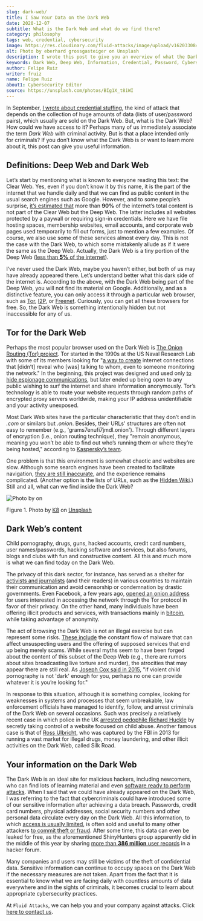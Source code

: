 ```yaml
---
slug: dark-web/
title: I Saw Your Data on the Dark Web
date: 2020-12-07
subtitle: What is the Dark Web and what do we find there?
category: philosophy
tags: web, credential, cybersecurity
image: https://res.cloudinary.com/fluid-attacks/image/upload/v1620330845/blog/dark-web/cover_a24zzf.webp
alt: Photo by eberhard grossgasteiger on Unsplash
description: I wrote this post to give you an overview of what the Dark Web is, how we get in, and what we can find within it.
keywords: Dark Web, Deep Web, Information, Credential, Password, Cybersecurity, Ethical Hacking, Pentesting
author: Felipe Ruiz
writer: fruiz
name: Felipe Ruiz
about1: Cybersecurity Editor
source: https://unsplash.com/photos/BIg1X_t8iWI
---
```


In September, [I wrote about credential
stuffing](../credential-stuffing/), the kind of attack that depends on
the collection of huge amounts of data (lists of user/password pairs),
which usually are sold on the Dark Web. But, what is the Dark Web? How
could we have access to it? Perhaps many of us immediately associate the
term *Dark Web* with criminal activity. But is that a place intended
only for criminals? If you don’t know what the Dark Web is or want to
learn more about it, this post can give you useful information.

## Definitions: Deep Web and Dark Web

Let’s start by mentioning what is known to everyone reading this text:
the Clear Web. Yes, even if you don’t know it by this name, it is the
part of the internet that we handle daily and that we can find as public
content in the usual search engines such as Google. However, and to some
people’s surprise, [it’s estimated
that](https://www.csoonline.com/article/3249765/what-is-the-dark-web-how-to-access-it-and-what-youll-find.html)
more than **90%** of the internet’s total content is not part of the
Clear Web but the Deep Web. The latter includes all websites protected
by a paywall or requiring sign-in credentials. Here we have file hosting
spaces, membership websites, email accounts, and corporate web pages
used temporarily to fill out forms, just to mention a few examples. Of
course, we also use some of these services almost every day. This is not
the case with the Dark Web, to which some mistakenly allude as if it
were the same as the Deep Web. Actually, the Dark Web is a tiny portion
of the Deep Web ([less than **5%** of the
internet](https://www.kaspersky.com/resource-center/threats/deep-web)).

I’ve never used the Dark Web, maybe you haven’t either, but both of us
may have already appeared there. Let’s understand better what this dark
side of the internet is. According to the above, with the Dark Web being
part of the Deep Web, you will not find its material on Google.
Additionally, and as a distinctive feature, you can only access it
through a particular web browser, such as
[Tor](https://www.torproject.org/), [I2P](https://geti2p.net/en/), or
[Freenet](https://freenetproject.org/index.html). Curiously, you can get
all these browsers for free. So, the Dark Web is something intentionally
hidden but not inaccessible for any of us.

## Tor for the Dark Web

Perhaps the most popular browser used on the Dark Web is [The Onion
Routing (Tor) project](https://www.torproject.org/). Tor started in the
1990s at the US Naval Research Lab with some of its members looking for
"[a way to create](https://www.torproject.org/about/history/) internet
connections that \[didn’t\] reveal who \[was\] talking to whom, even to
someone monitoring the network." In the beginning, this project was
designed and used only [to hide espionage
communications](https://www.kaspersky.com/resource-center/threats/deep-web),
but later ended up being open to any public wishing to surf the internet
and share information anonymously. Tor’s technology is able to route
your website requests through random paths of encrypted proxy servers
worldwide, making your IP address unidentifiable and your activity
unexposed.

Most Dark Web sites have the particular characteristic that they don’t
end in *.com* or similars but *.onion*. Besides, their URLs' structures
are often not easy to remember (e.g., 'grams7enufi7jmdl.onion'). Through
different layers of encryption (i.e., onion routing technique), they
"remain anonymous, meaning you won’t be able to find out who’s running
them or where they’re being hosted," according to [Kaspersky’s
team](https://www.kaspersky.com/resource-center/threats/deep-web).

One problem is that this environment is somewhat chaotic and websites
are slow. Although some search engines have been created to facilitate
navigation, [they are still
inaccurate](https://www.csoonline.com/article/3249765/what-is-the-dark-web-how-to-access-it-and-what-youll-find.html),
and the experience remains complicated. (Another option is the lists of
URLs, such as the [Hidden Wiki](https://thehiddenwiki.org/).) Still and
all, what can we find inside the Dark Web?

<div class="imgblock">

![Photo by  on
](https://res.cloudinary.com/fluid-attacks/image/upload/v1620330844/blog/dark-web/onion_t47cb4.webp)

<div class="title">

Figure 1. Photo by [K8](https://unsplash.com/@k8_iv)
on [Unsplash](https://unsplash.com/photos/0_fkPHulv-M)

</div>

</div>

## Dark Web’s content

Child pornography, drugs, guns, hacked accounts, credit card numbers,
user names/passwords, hacking software and services, but also forums,
blogs and clubs with fun and constructive content. All this and much
more is what we can find today on the Dark Web.

The privacy of this dark sector, for instance, has served as a shelter
for [activists and
journalists](https://www.paconsulting.com/insights/why-the-dark-web-is-becoming-a-cyber-security-nightmare-for-businesses/)
(and their readers) in various countries to maintain their communication
and avoid censorship or condemnation by drastic governments. Even
Facebook, a few years ago, [opened an onion
address](https://en.wikipedia.org/wiki/Facebookcorewwwi.onion) for users
interested in accessing the network through the Tor protocol in favor of
their privacy. On the other hand, many individuals have been offering
illicit products and services, with transactions mainly in
[bitcoin](https://bitcoin.org/en/), while taking advantage of anonymity.

The act of browsing the Dark Web is not an illegal exercise but can
represent some risks. [These
include](https://www.kaspersky.com/resource-center/threats/deep-web) the
constant flow of malware that can affect unsuspecting users and the
offering of supposed services that end up being merely scams. While
several myths seem to have been forged about the content of this subset
of the Deep Web (e.g., there are rumors about sites broadcasting live
torture and murder), the atrocities that may appear there are still
real. As [Joseph Cox said
in 2015](https://www.vice.com/en/article/vvbw8b/the-real-dark-web-doesnt-exist),
"if violent child pornography is not 'dark' enough for you, perhaps no
one can provide whatever it is you’re looking for."

In response to this situation, although it is something complex, looking
for weaknesses in systems and processes that seem unbreakable, law
enforcement officials have managed to identify, follow, and arrest
criminals of the Dark Web on several occasions. Such was precisely a
relatively recent case in which police in the UK [arrested pedophile
Richard
Huckle](https://www.the-sun.com/lifestyle/tech/271948/what-is-the-dark-web-drugs-and-guns-to-the-chloe-ayling-kidnapping-a-look-inside-the-encrypted-network/)
by secretly taking control of a website focused on child abuse. Another
famous case is that of [Ross
Ulbricht](https://en.wikipedia.org/wiki/Ross_Ulbricht), who was captured
by the FBI in 2013 for running a vast market for illegal drugs, money
laundering, and other illicit activities on the Dark Web, called Silk
Road.

## Your information on the Dark Web

The Dark Web is an ideal site for malicious hackers, including
newcomers, who can find lots of learning material and even [software
ready to perform
attacks](https://www.paconsulting.com/insights/why-the-dark-web-is-becoming-a-cyber-security-nightmare-for-businesses/).
When I said that we could have already appeared on the Dark Web, I was
referring to the fact that cybercriminals could have introduced some of
our sensitive information after achieving a data breach. Passwords,
credit card numbers, physical addresses, social security numbers and
other personal data circulate every day on the Dark Web. All this
information, to which [access is usually
limited](https://www.csoonline.com/article/3322134/10-things-you-should-know-about-dark-web-websites.html),
is often sold and useful to many other attackers [to commit theft or
fraud](https://medium.com/swlh/keeping-your-business-safe-from-the-dark-web-b583f421705e).
After some time, this data can even be leaked for free, as the
aforementioned ShinyHunters group apparently did in the middle of this
year by sharing [more than **386 million** user
records](https://www.bleepingcomputer.com/news/security/hacker-leaks-386-million-user-records-from-18-companies-for-free/)
in a hacker forum.

Many companies and users may still be victims of the theft of
confidential data. Sensitive information can continue to occupy spaces
on the Dark Web if the necessary measures are not taken. Apart from the
fact that it is essential to know what we are facing daily with
countless amounts of data everywhere and in the sights of criminals, it
becomes crucial to learn about appropriate cybersecurity practices.

At `Fluid Attacks`, we can help you and your company against attacks.
Click [here to contact us](../../contact-us/).
